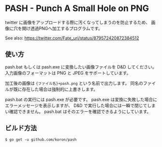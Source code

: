# PASH - Punch A Small Hole on PNG

twitter に画像をアップロードする際に汚くなってしまうのを防止するため、
画像に穴を開け透過PNGへ加工するプログラムです。

See also: <https://twitter.com/Fate_uri/status/879572420872384512>

## 使い方

pash.bat もしくは pash.exe に変換したい画像ファイルを D&D してください。
入力画像のフォーマットは PNG と JPEG をサポートしています。

加工後の画像は `{ファイル名}+pash.png` という名前で出力します。
同名のファイルが既に存在した場合は強制的に上書きします。

pash.bat の実行には pash.exe が必要です。
pash.exe は変換に失敗した場合にエラーメッセージを表示しますが、
D&D で実行した場合には一瞬で閉じてしまい確認できません。
pash.bat はそのエラーを確認できるようにしています。

## ビルド方法

    $ go get -u github.com/koron/pash
